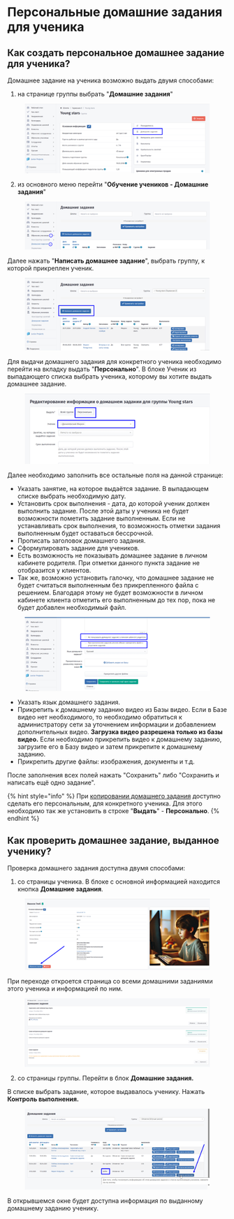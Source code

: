 # Персональные домашние задания для ученика

## Как создать персональное домашнее задание для ученика?

Домашнее задание на ученика возможно выдать двумя способами:

1. на странице группы выбрать "**Домашние задания**"

<figure><img src="../.gitbook/assets/image (117).png" alt=""><figcaption></figcaption></figure>

2. из основного меню перейти "**Обучение учеников - Домашние задания**"

<figure><img src="../.gitbook/assets/image (1) (3).png" alt=""><figcaption></figcaption></figure>

Далее нажать "**Написать домашнее задание**", выбрать группу, к которой прикреплен ученик.

<figure><img src="../.gitbook/assets/image (2) (3).png" alt=""><figcaption></figcaption></figure>

Для выдачи домашнего задания для конкретного ученика необходимо перейти на вкладку выдать "**Персонально**". В блоке Ученик из выпадающего списка выбрать ученика, которому вы хотите выдать домашнее задание.

<figure><img src="../.gitbook/assets/image (118).png" alt=""><figcaption></figcaption></figure>

Далее необходимо заполнить все остальные поля на данной странице:

* Указать занятие, на которое выдаётся задание. В выпадающем списке выбрать необходимую дату.
* Установить срок выполнения - дата, до которой ученик должен выполнить задание. После этой даты у ученика не будет возможности пометить задание выполненным. Если не устанавливать срок выполнения, то возможность отметки задания выполненным будет оставаться бессрочной.
* Прописать заголовок домашнего задания.
* Сформулировать задание для учеников.
* Есть возможность не показывать домашнее задание в личном кабинете родителя. При отметки данного пункта задание не отобразится у клиентов.
* Так же, возможно установить галочку, что домашнее задание не будет считаться выполненным без прикрепленного файла с решением. Благодаря этому не будет возможности в личном кабинете клиента отметить его выполненным до тех пор, пока не будет добавлен необходимый файл.

<figure><img src="../.gitbook/assets/image (3) (4).png" alt=""><figcaption></figcaption></figure>

* Указать язык домашнего задания.
* Прикрепить к домашнему заданию видео из Базы видео. Если в Базе видео нет необходимого, то необходимо обратиться к администратору сети за уточнением информации и добавлением дополнительных видео. **Загрузка видео разрешена только из базы видео.** Если необходимо прикрепить видео к домашнему заданию, загрузите его в Базу видео и затем прикрепите к домашнему заданию.
* Прикрепить другие файлы: изображения, документы и т.д.

После заполнения всех полей нажать "Сохранить" либо "Сохранить и написать ещё одно задание".

{% hint style="info" %}
При [копировании домашнего задания](https://informa.gitbook.io/education-erp/instrukcii-po-rabote/domashnie-zadaniya-na-gruppu#kak-skopirovat-domashnee-zadanie-dlya-drugoi-gruppy) доступно сделать его персональным, для конкретного ученика. Для этого необходимо так же установить в строке "**Выдать**" - **Персонально**.
{% endhint %}

## Как проверить домашнее задание, выданное ученику?

Проверка домашнего задания доступна двумя способами:

1. со страницы ученика. В блоке с основной информацией находится кнопка **Домашние задания**.

<figure><img src="../.gitbook/assets/image (119).png" alt=""><figcaption></figcaption></figure>

При переходе откроется страница со всеми домашними заданиями этого ученика и информацией по ним.

<figure><img src="../.gitbook/assets/image (120).png" alt=""><figcaption></figcaption></figure>

2. со страницы группы. Перейти в блок **Домашние задания.**&#x20;

В списке выбрать задание, которое выдавалось ученику. Нажать **Контроль выполнения.**

<figure><img src="../.gitbook/assets/image (2).png" alt=""><figcaption></figcaption></figure>

В открывшемся окне будет доступна информация по выданному домашнему заданию ученику.
